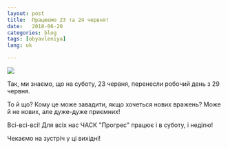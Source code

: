 ```yaml
---
layout: post
title:  Працюємо 23 та 24 червня!
date:   2018-06-20
categories: blog
tags: [obyavleniya]
lang: uk

---
```

![]({{site.baseurl}}/img/posts/2018-06-20-announce.png)

Так, ми знаємо, що на суботу, 23 червня, перенесли робочий день з 29 червня.

То й що? Кому це може завадити, якщо хочеться нових вражень? Може й не нових, але дуже-дуже приємних!

Всі-всі-всі! Для всіх нас ЧАСК "Прогрес" працює і в суботу, і неділю!

Чекаємо на зустріч у ці вихідні!
